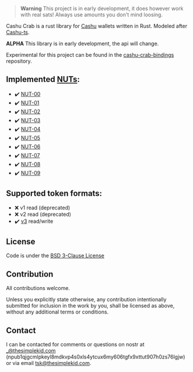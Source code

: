 > **Warning**
> This project is in early development, it does however work with real sats! Always use amounts you don't mind loosing.

Cashu Crab is a rust library for [Cashu](https://github.com/cashubtc) wallets written in Rust.
Modeled after [Cashu-ts](https://github.com/cashubtc/cashu-ts).

**ALPHA** This library is in early development, the api will change.

Experimental for this project can be found in the [cashu-crab-bindings](https://github.com/thesimplekid/cashu-crab-bindings) repository.

## Implemented [NUTs](https://github.com/cashubtc/nuts/):

- :heavy_check_mark: [NUT-00](https://github.com/cashubtc/nuts/blob/main/00.md)
- :heavy_check_mark: [NUT-01](https://github.com/cashubtc/nuts/blob/main/01.md)
- :heavy_check_mark: [NUT-02](https://github.com/cashubtc/nuts/blob/main/02.md)
- :heavy_check_mark: [NUT-03](https://github.com/cashubtc/nuts/blob/main/03.md)
- :heavy_check_mark: [NUT-04](https://github.com/cashubtc/nuts/blob/main/04.md)
- :heavy_check_mark: [NUT-05](https://github.com/cashubtc/nuts/blob/main/05.md)
- :heavy_check_mark: [NUT-06](https://github.com/cashubtc/nuts/blob/main/06.md)
- :heavy_check_mark: [NUT-07](https://github.com/cashubtc/nuts/blob/main/07.md)
- :heavy_check_mark: [NUT-08](https://github.com/cashubtc/nuts/blob/main/08.md)
- :heavy_check_mark: [NUT-09](https://github.com/cashubtc/nuts/blob/main/09.md)


## Supported token formats:

- :x: v1 read (deprecated)
- :x: v2 read (deprecated)
- :heavy_check_mark: [v3](https://github.com/cashubtc/nuts/blob/main/00.md#023---v3-tokens) read/write


## License

Code is under the [BSD 3-Clause License](LICENSE-BSD-3)

## Contribution

All contributions welcome.

Unless you explicitly state otherwise, any contribution intentionally submitted for inclusion in the work by you, shall be licensed as above, without any additional terms or conditions.

## Contact

I can be contacted for comments or questions on nostr at _@thesimplekid.com (npub1qjgcmlpkeyl8mdkvp4s0xls4ytcux6my606tgfx9xttut907h0zs76lgjw) or via email tsk@thesimplekid.com.
